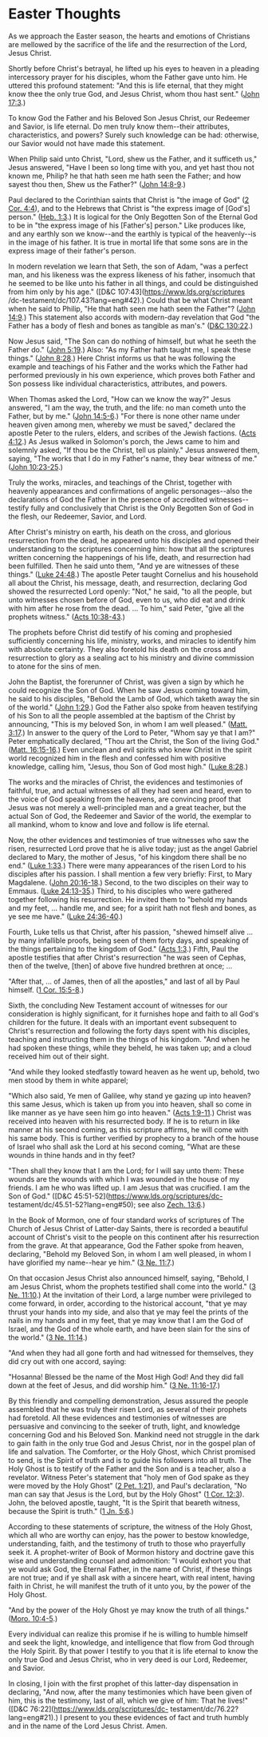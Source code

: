# Easter Thoughts

As we approach the Easter season, the hearts and emotions of Christians are
mellowed by the sacrifice of the life and the resurrection of the Lord, Jesus
Christ.

Shortly before Christ's betrayal, he lifted up his eyes to heaven in a
pleading intercessory prayer for his disciples, whom the Father gave unto him.
He uttered this profound statement: "And this is life eternal, that they might
know thee the only true God, and Jesus Christ, whom thou hast sent." ([John
17:3](https://www.lds.org/scriptures/nt/john/17.3?lang=eng#2).)

To know God the Father and his Beloved Son Jesus Christ, our Redeemer and
Savior, is life eternal. Do men truly know them--their attributes,
characteristics, and powers? Surely such knowledge can be had: otherwise, our
Savior would not have made this statement.

When Philip said unto Christ, "Lord, shew us the Father, and it sufficeth us,"
Jesus answered, "Have I been so long time with you, and yet hast thou not
known me, Philip? he that hath seen me hath seen the Father; and how sayest
thou then, Shew us the Father?" ([John
14:8-9](https://www.lds.org/scriptures/nt/john/14.8-9?lang=eng#7).)

Paul declared to the Corinthian saints that Christ is "the image of God" ([2
Cor. 4:4](https://www.lds.org/scriptures/nt/2-cor/4.4?lang=eng#3)), and to the
Hebrews that Christ is "the express image of [God's] person." ([Heb.
1:3](https://www.lds.org/scriptures/nt/heb/1.3?lang=eng#2).) It is logical for
the Only Begotten Son of the Eternal God to be in "the express image of his
[Father's] person." Like produces like, and any earthly son we know--and the
earthly is typical of the heavenly--is in the image of his father. It is true
in mortal life that some sons are in the express image of their father's
person.

In modern revelation we learn that Seth, the son of Adam, "was a perfect man,
and his likeness was the express likeness of his father, insomuch that he
seemed to be like unto his father in all things, and could be distinguished
from him only by his age." ([D&amp;C 107:43](https://www.lds.org/scriptures
/dc-testament/dc/107.43?lang=eng#42).) Could that be what Christ meant when he
said to Philip, "He that hath seen me hath seen the Father"? ([John
14:9](https://www.lds.org/scriptures/nt/john/14.9?lang=eng#8).) This statement
also accords with modern-day revelation that God "the Father has a body of
flesh and bones as tangible as man's." ([D&amp;C
130:22](https://www.lds.org/scriptures/dc-testament/dc/130.22?lang=eng#21).)

Now Jesus said, "The Son can do nothing of himself, but what he seeth the
Father do." ([John
5:19](https://www.lds.org/scriptures/nt/john/5.19?lang=eng#18).) Also: "As my
Father hath taught me, I speak these things." ([John
8:28](https://www.lds.org/scriptures/nt/john/8.28?lang=eng#27).) Here Christ
informs us that he was following the example and teachings of his Father and
the works which the Father had performed previously in his own experience,
which proves both Father and Son possess like individual characteristics,
attributes, and powers.

When Thomas asked the Lord, "How can we know the way?" Jesus answered, "I am
the way, the truth, and the life: no man cometh unto the Father, but by me."
([John 14:5-6](https://www.lds.org/scriptures/nt/john/14.5-6?lang=eng#4).)
"For there is none other name under heaven given among men, whereby we must be
saved," declared the apostle Peter to the rulers, elders, and scribes of the
Jewish factions. ([Acts
4:12](https://www.lds.org/scriptures/nt/acts/4.12?lang=eng#11).) As Jesus
walked in Solomon's porch, the Jews came to him and solemnly asked, "If thou
be the Christ, tell us plainly." Jesus answered them, saying, "The works that
I do in my Father's name, they bear witness of me." ([John
10:23-25](https://www.lds.org/scriptures/nt/john/10.23-25?lang=eng#22).)

Truly the works, miracles, and teachings of the Christ, together with heavenly
appearances and confirmations of angelic personages--also the declarations of
God the Father in the presence of accredited witnesses--testify fully and
conclusively that Christ is the Only Begotten Son of God in the flesh, our
Redeemer, Savior, and Lord.

After Christ's ministry on earth, his death on the cross, and glorious
resurrection from the dead, he appeared unto his disciples and opened their
understanding to the scriptures concerning him: how that all the scriptures
written concerning the happenings of his life, death, and resurrection had
been fulfilled. Then he said unto them, "And ye are witnesses of these
things." ([Luke
24:48](https://www.lds.org/scriptures/nt/luke/24.48?lang=eng#47).) The apostle
Peter taught Cornelius and his household all about the Christ, his message,
death, and resurrection, declaring God showed the resurrected Lord openly:
"Not," he said, "to all the people, but unto witnesses chosen before of God,
even to us, who did eat and drink with him after he rose from the dead. ... To
him," said Peter, "give all the prophets witness." ([Acts
10:38-43](https://www.lds.org/scriptures/nt/acts/10.38-43?lang=eng#37).)

The prophets before Christ did testify of his coming and prophesied
sufficiently concerning his life, ministry, works, and miracles to identify
him with absolute certainty. They also foretold his death on the cross and
resurrection to glory as a sealing act to his ministry and divine commission
to atone for the sins of men.

John the Baptist, the forerunner of Christ, was given a sign by which he could
recognize the Son of God. When he saw Jesus coming toward him, he said to his
disciples, "Behold the Lamb of God, which taketh away the sin of the world."
([John 1:29](https://www.lds.org/scriptures/nt/john/1.29?lang=eng#28).) God
the Father also spoke from heaven testifying of his Son to all the people
assembled at the baptism of the Christ by announcing, "This is my beloved Son,
in whom I am well pleased." ([Matt.
3:17](https://www.lds.org/scriptures/nt/matt/3.17?lang=eng#16).) In answer to
the query of the Lord to Peter, "Whom say ye that I am?" Peter emphatically
declared, "Thou art the Christ, the Son of the living God." ([Matt.
16:15-16](https://www.lds.org/scriptures/nt/matt/16.15-16?lang=eng#14).) Even
unclean and evil spirits who knew Christ in the spirit world recognized him in
the flesh and confessed him with positive knowledge, calling him, "Jesus, thou
Son of God most high." ([Luke
8:28](https://www.lds.org/scriptures/nt/luke/8.28?lang=eng#27).)

The works and the miracles of Christ, the evidences and testimonies of
faithful, true, and actual witnesses of all they had seen and heard, even to
the voice of God speaking from the heavens, are convincing proof that Jesus
was not merely a well-principled man and a great teacher, but the actual Son
of God, the Redeemer and Savior of the world, the exemplar to all mankind,
whom to know and love and follow is life eternal.

Now, the other evidences and testimonies of true witnesses who saw the risen,
resurrected Lord prove that he is alive today; just as the angel Gabriel
declared to Mary, the mother of Jesus, "of his kingdom there shall be no end."
([Luke 1:33](https://www.lds.org/scriptures/nt/luke/1.33?lang=eng#32).) There
were many appearances of the risen Lord to his disciples after his passion. I
shall mention a few very briefly: First, to Mary Magdalene. ([John
20:16-18](https://www.lds.org/scriptures/nt/john/20.16-18?lang=eng#15).)
Second, to the two disciples on their way to Emmaus. ([Luke
24:13-35](https://www.lds.org/scriptures/nt/luke/24.13-35?lang=eng#12).)
Third, to his disciples who were gathered together following his resurrection.
He invited them to "behold my hands and my feet, ... handle me, and see; for a
spirit hath not flesh and bones, as ye see me have." ([Luke
24:36-40](https://www.lds.org/scriptures/nt/luke/24.36-40?lang=eng#35).)

Fourth, Luke tells us that Christ, after his passion, "shewed himself alive ...
by many infallible proofs, being seen of them forty days, and speaking of the
things pertaining to the kingdom of God." ([Acts
1:3](https://www.lds.org/scriptures/nt/acts/1.3?lang=eng#2).) Fifth, Paul the
apostle testifies that after Christ's resurrection "he was seen of Cephas,
then of the twelve, [then] of above five hundred brethren at once; ...

"After that, ... of James, then of all the apostles," and last of all by Paul
himself. ([1 Cor.
15:5-8](https://www.lds.org/scriptures/nt/1-cor/15.5-8?lang=eng#4).)

Sixth, the concluding New Testament account of witnesses for our consideration
is highly significant, for it furnishes hope and faith to all God's children
for the future. It deals with an important event subsequent to Christ's
resurrection and following the forty days spent with his disciples, teaching
and instructing them in the things of his kingdom. "And when he had spoken
these things, while they beheld, he was taken up; and a cloud received him out
of their sight.

"And while they looked stedfastly toward heaven as he went up, behold, two men
stood by them in white apparel;

"Which also said, Ye men of Galilee, why stand ye gazing up into heaven? this
same Jesus, which is taken up from you into heaven, shall so come in like
manner as ye have seen him go into heaven." ([Acts
1:9-11](https://www.lds.org/scriptures/nt/acts/1.9-11?lang=eng#8).) Christ was
received into heaven with his resurrected body. If he is to return in like
manner at his second coming, as this scripture affirms, he will come with his
same body. This is further verified by prophecy to a branch of the house of
Israel who shall ask the Lord at his second coming, "What are these wounds in
thine hands and in thy feet?

"Then shall they know that I am the Lord; for I will say unto them: These
wounds are the wounds with which I was wounded in the house of my friends. I
am he who was lifted up. I am Jesus that was crucified. I am the Son of God."
([D&amp;C 45:51-52](https://www.lds.org/scriptures/dc-
testament/dc/45.51-52?lang=eng#50); see also [Zech.
13:6](https://www.lds.org/scriptures/ot/zech/13.6?lang=eng#5).)

In the Book of Mormon, one of four standard works of scriptures of The Church
of Jesus Christ of Latter-day Saints, there is recorded a beautiful account of
Christ's visit to the people on this continent after his resurrection from the
grave. At that appearance, God the Father spoke from heaven, declaring,
"Behold my Beloved Son, in whom I am well pleased, in whom I have glorified my
name--hear ye him." ([3 Ne.
11:7](https://www.lds.org/scriptures/bofm/3-ne/11.7?lang=eng#6).)

On that occasion Jesus Christ also announced himself, saying, "Behold, I am
Jesus Christ, whom the prophets testified shall come into the world." ([3 Ne.
11:10](https://www.lds.org/scriptures/bofm/3-ne/11.10?lang=eng#9).) At the
invitation of their Lord, a large number were privileged to come forward, in
order, according to the historical account, "that ye may thrust your hands
into my side, and also that ye may feel the prints of the nails in my hands
and in my feet, that ye may know that I am the God of Israel, and the God of
the whole earth, and have been slain for the sins of the world." ([3 Ne.
11:14](https://www.lds.org/scriptures/bofm/3-ne/11.14?lang=eng#13).)

"And when they had all gone forth and had witnessed for themselves, they did
cry out with one accord, saying:

"Hosanna! Blessed be the name of the Most High God! And they did fall down at
the feet of Jesus, and did worship him." ([3 Ne.
11:16-17](https://www.lds.org/scriptures/bofm/3-ne/11.16-17?lang=eng#15).)

By this friendly and compelling demonstration, Jesus assured the people
assembled that he was truly their risen Lord, as several of their prophets had
foretold. All these evidences and testimonies of witnesses are persuasive and
convincing to the seeker of truth, light, and knowledge concerning God and his
Beloved Son. Mankind need not struggle in the dark to gain faith in the only
true God and Jesus Christ, nor in the gospel plan of life and salvation. The
Comforter, or the Holy Ghost, which Christ promised to send, is the Spirit of
truth and is to guide his followers into all truth. The Holy Ghost is to
testify of the Father and the Son and is a teacher, also a revelator. Witness
Peter's statement that "holy men of God spake as they were moved by the Holy
Ghost" ([2 Pet.
1:21](https://www.lds.org/scriptures/nt/2-pet/1.21?lang=eng#20)), and Paul's
declaration, "No man can say that Jesus is the Lord, but by the Holy Ghost"
([1 Cor. 12:3](https://www.lds.org/scriptures/nt/1-cor/12.3?lang=eng#2)).
John, the beloved apostle, taught, "It is the Spirit that beareth witness,
because the Spirit is truth." ([1 Jn.
5:6](https://www.lds.org/scriptures/nt/1-jn/5.6?lang=eng#5).)

According to these statements of scripture, the witness of the Holy Ghost,
which all who are worthy can enjoy, has the power to bestow knowledge,
understanding, faith, and the testimony of truth to those who prayerfully seek
it. A prophet-writer of Book of Mormon history and doctrine gave this wise and
understanding counsel and admonition: "I would exhort you that ye would ask
God, the Eternal Father, in the name of Christ, if these things are not true;
and if ye shall ask with a sincere heart, with real intent, having faith in
Christ, he will manifest the truth of it unto you, by the power of the Holy
Ghost.

"And by the power of the Holy Ghost ye may know the truth of all things."
([Moro. 10:4-5](https://www.lds.org/scriptures/bofm/moro/10.4-5?lang=eng#3).)

Every individual can realize this promise if he is willing to humble himself
and seek the light, knowledge, and intelligence that flow from God through the
Holy Spirit. By that power I testify to you that it is life eternal to know
the only true God and Jesus Christ, who in very deed is our Lord, Redeemer,
and Savior.

In closing, I join with the first prophet of this latter-day dispensation in
declaring, "And now, after the many testimonies which have been given of him,
this is the testimony, last of all, which we give of him: That he lives!"
([D&amp;C 76:22](https://www.lds.org/scriptures/dc-
testament/dc/76.22?lang=eng#21).) I present to you these evidences of fact and
truth humbly and in the name of the Lord Jesus Christ. Amen.

